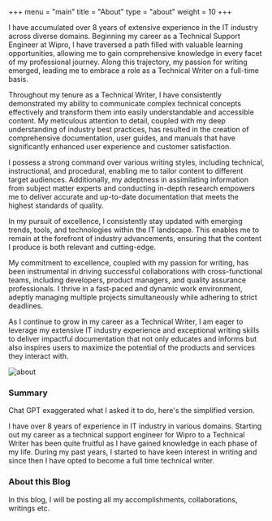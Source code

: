 +++
menu = "main"
title = "About"
type = "about"
weight = 10
+++


I have accumulated over 8 years of extensive experience in the IT industry across diverse domains. Beginning my career as a Technical Support Engineer at Wipro, I have traversed a path filled with valuable learning opportunities, allowing me to gain comprehensive knowledge in every facet of my professional journey. Along this trajectory, my passion for writing emerged, leading me to embrace a role as a Technical Writer on a full-time basis.

Throughout my tenure as a Technical Writer, I have consistently demonstrated my ability to communicate complex technical concepts effectively and transform them into easily understandable and accessible content. My meticulous attention to detail, coupled with my deep understanding of industry best practices, has resulted in the creation of comprehensive documentation, user guides, and manuals that have significantly enhanced user experience and customer satisfaction.

I possess a strong command over various writing styles, including technical, instructional, and procedural, enabling me to tailor content to different target audiences. Additionally, my adeptness in assimilating information from subject matter experts and conducting in-depth research empowers me to deliver accurate and up-to-date documentation that meets the highest standards of quality.

In my pursuit of excellence, I consistently stay updated with emerging trends, tools, and technologies within the IT landscape. This enables me to remain at the forefront of industry advancements, ensuring that the content I produce is both relevant and cutting-edge.

My commitment to excellence, coupled with my passion for writing, has been instrumental in driving successful collaborations with cross-functional teams, including developers, product managers, and quality assurance professionals. I thrive in a fast-paced and dynamic work environment, adeptly managing multiple projects simultaneously while adhering to strict deadlines.

As I continue to grow in my career as a Technical Writer, I am eager to leverage my extensive IT industry experience and exceptional writing skills to deliver impactful documentation that not only educates and informs but also inspires users to maximize the potential of the products and services they interact with.

![about](../images/mac.jpg)

### Summary

Chat GPT exaggerated what I asked it to do, here's the simplified version.

I have over 8 years of experience in IT industry in various domains. Starting out my career as a technical support engineer for Wipro to a Technical Writer has been quite fruitful as I have gained knowledge in each phase of my life. During my past years, I started to have keen interest in writing and since then I have opted to become a full time technical writer.  

### About this Blog

In this blog, I will be posting all my accomplishments, collaborations, writings etc.